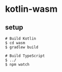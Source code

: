 # kotlin-wasm

## setup

```
# Build Kotlin
$ cd wasm
$ gradlew build

# Build TypeScript
$ ../
$ npm watch
```
